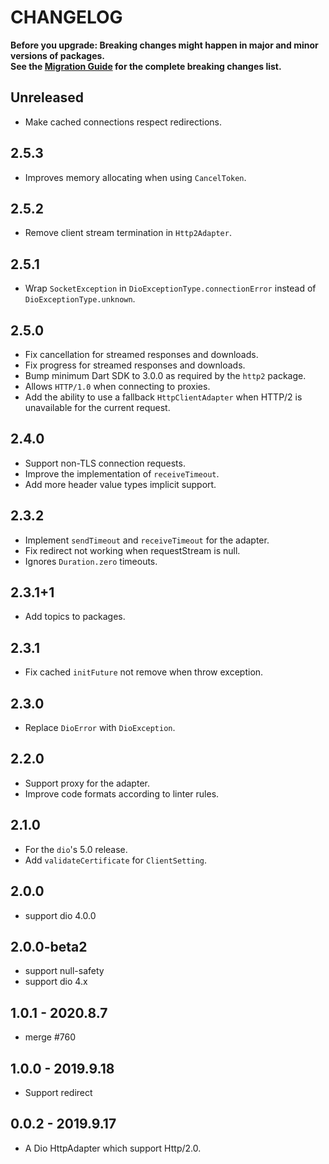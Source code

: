 # CHANGELOG

**Before you upgrade: Breaking changes might happen in major and minor versions of packages.<br/>
See the [Migration Guide][] for the complete breaking changes list.**

## Unreleased

- Make cached connections respect redirections.

## 2.5.3

- Improves memory allocating when using `CancelToken`.

## 2.5.2

- Remove client stream termination in `Http2Adapter`.

## 2.5.1

- Wrap `SocketException` in `DioExceptionType.connectionError`
  instead of `DioExceptionType.unknown`.

## 2.5.0

- Fix cancellation for streamed responses and downloads.
- Fix progress for streamed responses and downloads.
- Bump minimum Dart SDK to 3.0.0 as required by the `http2` package.
- Allows `HTTP/1.0` when connecting to proxies.
- Add the ability to use a fallback `HttpClientAdapter`
  when HTTP/2 is unavailable for the current request.

## 2.4.0

- Support non-TLS connection requests.
- Improve the implementation of `receiveTimeout`.
- Add more header value types implicit support.

## 2.3.2

- Implement `sendTimeout` and `receiveTimeout` for the adapter.
- Fix redirect not working when requestStream is null.
- Ignores `Duration.zero` timeouts.

## 2.3.1+1

- Add topics to packages.

## 2.3.1

- Fix cached `initFuture` not remove when throw exception.

## 2.3.0

- Replace `DioError` with `DioException`.

## 2.2.0

- Support proxy for the adapter.
- Improve code formats according to linter rules.

## 2.1.0

- For the `dio`'s 5.0 release.
- Add `validateCertificate` for `ClientSetting`.

## 2.0.0

- support dio 4.0.0

## 2.0.0-beta2

- support null-safety
- support dio 4.x

## 1.0.1 - 2020.8.7

- merge #760

## 1.0.0 - 2019.9.18

- Support redirect

## 0.0.2 - 2019.9.17

- A Dio HttpAdapter which support Http/2.0.

[Migration Guide]: doc/migration_guide.md

